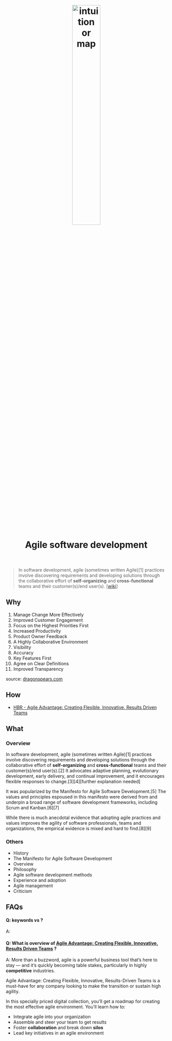 <h1 align="center">
<br>
	<a href="https://www.wikiwand.com/en/Note-taking">
  <img src="https://i.imgur.com/ynrdZdI.png" alt="intuition or map" width=42%">
  </a>
  <br><br>
Agile software development 
  <br><br>
</h1>

> In software development, agile (sometimes written Agile)[1] practices involve discovering requirements and developing solutions through the collaborative effort of **self-organizing** and **cross-functional** teams and their customer(s)/end user(s). [[wiki](https://www.wikiwand.com/en/Agile_software_development)]

## Why 

1. Manage Change More Effectively
2. Improved Customer Engagement
3. Focus on the Highest Priorities First
4. Increased Productivity
5. Product Owner Feedback
6. A Highly Collaborative Environment
7. Visibility
8. Accuracy
9. Key Features First
10. Agree on Clear Definitions
11. Improved Transparency

source: [dragonspears.com](https://www.dragonspears.com/blog/11-benefits-of-agile-development)

## How


* [HBR - Agile Advantage: Creating Flexible, Innovative, Results Driven Teams](https://store.hbr.org/product/agile-advantage-creating-flexible-innovative-results-driven-teams/1107bn)

## What 

### Overview

In software development, agile (sometimes written Agile)[1] practices involve discovering requirements and developing solutions through the collaborative effort of **self-organizing** and **cross-functional** teams and their customer(s)/end user(s).[2] It advocates adaptive planning, evolutionary development, early delivery, and continual improvement, and it encourages flexible responses to change.[3][4][further explanation needed]

It was popularized by the Manifesto for Agile Software Development.[5] The values and principles espoused in this manifesto were derived from and underpin a broad range of software development frameworks, including Scrum and Kanban.[6][7]

While there is much anecdotal evidence that adopting agile practices and values improves the agility of software professionals, teams and organizations, the empirical evidence is mixed and hard to find.[8][9]

### Others

* History
* The Manifesto for Agile Software Development
* Overview
* Philosophy
* Agile software development methods
* Experience and adoption
* Agile management
* Criticism


## FAQs

#### Q: keywords vs ?

A: 

#### Q: What is overview of [Agile Advantage: Creating Flexible, Innovative, Results Driven Teams](https://store.hbr.org/product/agile-advantage-creating-flexible-innovative-results-driven-teams/1107bn) ?

A: More than a buzzword, agile is a powerful business tool that’s here to stay — and it’s quickly becoming table stakes, particularly in highly **competitive** industries.

Agile Advantage: Creating Flexible, Innovative, Results-Driven Teams is a must-have for any company looking to make the transition or sustain high agility.

In this specially priced digital collection, you’ll get a roadmap for creating the most effective agile environment. You’ll learn how to:

* Integrate agile into your organization
* Assemble and steer your team to get results
* Foster **collaboration** and break down **silos**
* Lead key initiatives in an agile environment

